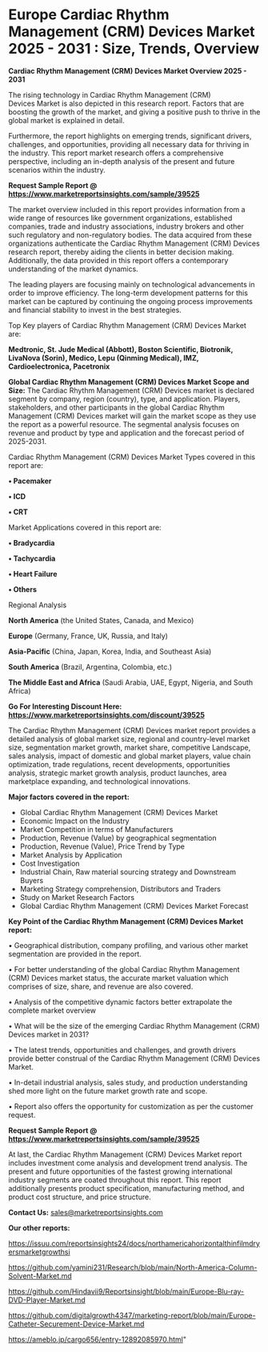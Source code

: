 # Europe Cardiac Rhythm Management (CRM) Devices Market 2025 - 2031 : Size, Trends, Overview

<Strong> Cardiac Rhythm Management (CRM) Devices Market Overview 2025 - 2031</strong>

The rising technology in Cardiac Rhythm Management (CRM) Devices Market is also depicted in this research report. Factors that are boosting the growth of the market, and giving a positive push to thrive in the global market is explained in detail.

Furthermore, the report highlights on emerging trends, significant drivers, challenges, and opportunities, providing all necessary data for thriving in the industry. This report market research offers a comprehensive perspective, including an in-depth analysis of the present and future scenarios within the industry.

<strong>Request Sample Report @ <a href=https://www.marketreportsinsights.com/sample/39525>https://www.marketreportsinsights.com/sample/39525</a></strong>

The market overview included in this report provides information from a wide range of resources like government organizations, established companies, trade and industry associations, industry brokers and other such regulatory and non-regulatory bodies. The data acquired from these organizations authenticate the Cardiac Rhythm Management (CRM) Devices research report, thereby aiding the clients in better decision making. Additionally, the data provided in this report offers a contemporary understanding of the market dynamics.

The leading players are focusing mainly on technological advancements in order to improve efficiency. The long-term development patterns for this market can be captured by continuing the ongoing process improvements and financial stability to invest in the best strategies.

Top Key players of Cardiac Rhythm Management (CRM) Devices Market are:

<strong>Medtronic, St. Jude Medical (Abbott), Boston Scientific, Biotronik, LivaNova (Sorin), Medico, Lepu (Qinming Medical), IMZ, Cardioelectronica, Pacetronix</strong>

<strong><b>Global Cardiac Rhythm Management (CRM) Devices Market Scope and Size:</b></strong>
The Cardiac Rhythm Management (CRM) Devices market is declared segment by company, region (country), type, and application. Players, stakeholders, and other participants in the global Cardiac Rhythm Management (CRM) Devices market will gain the market scope as they use the report as a powerful resource. The segmental analysis focuses on revenue and product by type and application and the forecast period of 2025-2031.

Cardiac Rhythm Management (CRM) Devices Market Types covered in this report are:

<strong>•  Pacemaker

•  ICD

•  CRT</strong>

Market Applications covered in this report are:

<strong>•  Bradycardia

•  Tachycardia

•  Heart Failure

•  Others</strong> 

Regional Analysis

<strong>North America</strong> (the United States, Canada, and Mexico)

<strong>Europe</strong> (Germany, France, UK, Russia, and Italy)

<strong>Asia-Pacific</strong> (China, Japan, Korea, India, and Southeast Asia)

<strong>South America</strong> (Brazil, Argentina, Colombia, etc.)

<strong>The Middle East and Africa</strong> (Saudi Arabia, UAE, Egypt, Nigeria, and South Africa)

<strong>Go For Interesting Discount Here: <a href=https://www.marketreportsinsights.com/discount/39525>https://www.marketreportsinsights.com/discount/39525</a></strong>

The Cardiac Rhythm Management (CRM) Devices market report provides a detailed analysis of global market size, regional and country-level market size, segmentation market growth, market share, competitive Landscape, sales analysis, impact of domestic and global market players, value chain optimization, trade regulations, recent developments, opportunities analysis, strategic market growth analysis, product launches, area marketplace expanding, and technological innovations.

<strong><b>Major factors covered in the report:</b></strong>
<ul>
  <li>Global Cardiac Rhythm Management (CRM) Devices Market </li>
  <li>Economic Impact on the Industry</li>
  <li>Market Competition in terms of Manufacturers</li>
  <li>Production, Revenue (Value) by geographical segmentation</li>
  <li>Production, Revenue (Value), Price Trend by Type</li>
  <li>Market Analysis by Application</li>
  <li>Cost Investigation</li>
  <li>Industrial Chain, Raw material sourcing strategy and Downstream Buyers</li>
  <li>Marketing Strategy comprehension, Distributors and Traders</li>
  <li>Study on Market Research Factors</li>
  <li>Global Cardiac Rhythm Management (CRM) Devices Market Forecast</li>
</ul>

<strong><b>Key Point of the Cardiac Rhythm Management (CRM) Devices Market report:</b></strong>

• Geographical distribution, company profiling, and various other market segmentation are provided in the report.

• For better understanding of the global Cardiac Rhythm Management (CRM) Devices market status, the accurate market valuation which comprises of size, share, and revenue are also covered.

• Analysis of the competitive dynamic factors better extrapolate the complete market overview

• What will be the size of the emerging Cardiac Rhythm Management (CRM) Devices market in 2031?

• The latest trends, opportunities and challenges, and growth drivers provide better construal of the Cardiac Rhythm Management (CRM) Devices Market.

• In-detail industrial analysis, sales study, and production understanding shed more light on the future market growth rate and scope.

• Report also offers the opportunity for customization as per the customer request.

<strong>Request Sample Report @ <a href=https://www.marketreportsinsights.com/sample/39525>https://www.marketreportsinsights.com/sample/39525</a></strong>

At last, the Cardiac Rhythm Management (CRM) Devices Market report includes investment come analysis and development trend analysis. The present and future opportunities of the fastest growing international industry segments are coated throughout this report. This report additionally presents product specification, manufacturing method, and product cost structure, and price structure.

<strong>Contact Us:</strong>
sales@marketreportsinsights.com

<strong>Our other reports:</strong>

<a href=https://issuu.com/reportsinsights24/docs/northamericahorizontalthinfilmdryersmarketgrowthsi>https://issuu.com/reportsinsights24/docs/northamericahorizontalthinfilmdryersmarketgrowthsi</a>

<a href=https://github.com/yamini231/Research/blob/main/North-America-Column-Solvent-Market.md>https://github.com/yamini231/Research/blob/main/North-America-Column-Solvent-Market.md</a>

<a href=https://github.com/Hindavii9/Reportsinsight/blob/main/Europe-Blu-ray-DVD-Player-Market.md>https://github.com/Hindavii9/Reportsinsight/blob/main/Europe-Blu-ray-DVD-Player-Market.md</a>

<a href=https://github.com/digitalgrowth4347/marketing-report/blob/main/Europe-Catheter-Securement-Device-Market.md>https://github.com/digitalgrowth4347/marketing-report/blob/main/Europe-Catheter-Securement-Device-Market.md</a>

<a href=https://ameblo.jp/cargo656/entry-12892085970.html>https://ameblo.jp/cargo656/entry-12892085970.html</a>"

